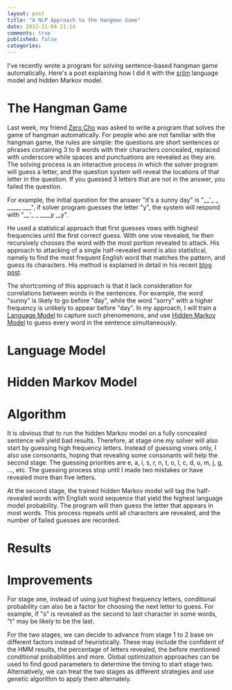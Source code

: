```yaml
---
layout: post
title: "A NLP Approach to the Hangman Game"
date: 2012-11-04 21:14
comments: true
published: false
categories: 
---
```


I've recently wrote a program for solving sentence-based hangman game automatically. Here's a post
explaining how I did it with the [srilm](http://www.speech.sri.com/projects/srilm/) language model and
hidden Markov model.

The Hangman Game
===================
Last week, my friend [Zero Cho](http://itszero.github.com) was asked to write a program that solves the
game of hangman automatically. For people who are not familiar with the hangman game, the rules are
simple: the questions are short sentences or phrases containing 3 to 8 words with their characters
concealed, replaced with underscore while spaces and punctuations are revealed as they are. The solving
process is an interactive process in which the solver program will guess a letter, and the question
system will reveal the locations of that letter in the question. If you guessed 3 letters that are not
in the answer, you failed the question.

For example, the initial question for the answer "it's a sunny day" is "\_\_'\_ \_ \_\_\_\_\_ \_\_\_",
if solver program guesses the letter "y", the system will respond with "\_\_'\_ \_ \_\_\_\_y \_\_y".

He used a statistical approach that first guesses vows with highest frequencies until the first correct
guess. With one vow revealed, he then recursively chooses the word with the most portion revealed to
attack. His approach to attacking of a single half-revealed word is also statistical, namely to find the
most frequent English word that matches the pattern, and guess its characters.  His method is explained
in detail in his recent [blog post](http://itszero.github.com/blog/2012/10/29/my-way-to-write-a-hangman-ai/).

The shortcoming of this approach is that it lack consideration for correlations between words in the
sentences. For example, the word "sunny" is likely to go before "day", while the word "sorry" with a
higher frequency is unlikely to appear before "day". In my approach, I will train a [Language
Model](http://en.wikipedia.org/wiki/Language_model) to capture such phenomenons, and use [Hidden Markov
Model](http://en.wikipedia.org/wiki/Hidden_Markov_model) to guess every word in the sentence
simultaneously.

Language Model
===================


Hidden Markov Model
===================


Algorithm
===================
It is obvious that to run the hidden Markov model on a fully concealed sentence will yield bad results.
Therefore, at stage one my solver will also start by guessing high frequency letters. Instead of
guessing vows only, I also use consonants, hoping that revealing some consonants will help the second
stage. The guessing priorities are e, a, i, s, r, n, t, o, l, c, d, u, m, j, g, ..., etc. The guessing
process stop until I made two mistakes or have revealed more than five letters. 

At the second stage, the trained hidden Markov model will tag the half-revealed words with English word
sequence that yield the highest language model probability. The program will then guess the letter that
appears in most words. This process repeats until all characters are revealed, and the number of failed
guesses are recorded.

Results
===================


Improvements
===================
For stage one, instead of using just highest frequency letters, conditional probability can also be a
factor for choosing the next letter to guess. For example, if "s" is revealed as the second to last
character in some words, "t" may be likely to be the last.

For the two stages, we can decide to advance from stage 1 to 2 base on different factors instead of
heuristically. These may include the confident of the HMM results, the percentage of letters revealed,
the before mentioned conditional probabilities and more. Global optimization approaches can be used to
find good parameters to determine the timing to start stage two.  Alternatively, we can treat the two
stages as different strategies and use genetic algorithm to apply them alternately.

